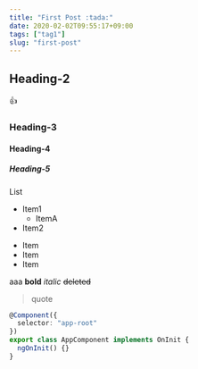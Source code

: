 ```yaml
---
title: "First Post :tada:"
date: 2020-02-02T09:55:17+09:00
tags: ["tag1"]
slug: "first-post"
---
```


## Heading-2

:+1:

### Heading-3

#### Heading-4

##### Heading-5

List

* Item1
    * ItemA
* Item2

+ Item
+ Item
+ Item

aaa **bold** *italic* ~~deleted~~

> quote


```typescript
@Component({
  selector: "app-root"
})
export class AppComponent implements OnInit {
  ngOnInit() {}
}
```
